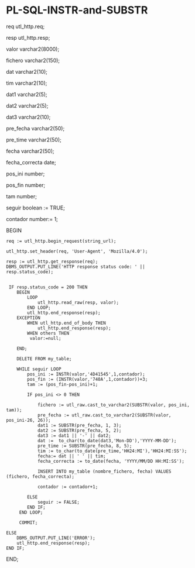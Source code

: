 # PL-SQL-INSTR-and-SUBSTR

  req   utl_http.req;
  
  resp  utl_http.resp;

  valor varchar2(8000);
  
  fichero varchar2(150);
  
  dat varchar2(10);
  
  tim varchar2(10);
  
  dat1 varchar2(5);
  
  dat2 varchar2(5);
  
  dat3 varchar2(10);
  
  pre_fecha varchar2(50);
  
  pre_time varchar2(50);
  
  fecha varchar2(50);
  
  fecha_correcta date;
  
  pos_ini number;
  
  pos_fin number;
  
  tam number;
  
  seguir boolean := TRUE;
  
  contador number:= 1;


BEGIN

    req := utl_http.begin_request(string_url); 

    utl_http.set_header(req, 'User-Agent', 'Mozilla/4.0');

    resp := utl_http.get_response(req);
    DBMS_OUTPUT.PUT_LINE('HTTP response status code: ' || resp.status_code);
 

     IF resp.status_code = 200 THEN
        BEGIN
            LOOP
                utl_http.read_raw(resp, valor);  
            END LOOP;
            utl_http.end_response(resp);
        EXCEPTION
            WHEN utl_http.end_of_body THEN
                utl_http.end_response(resp);
            WHEN others THEN
             valor:=null;
             
        END; 
        
        DELETE FROM my_table;
        
        WHILE seguir LOOP
            pos_ini := INSTR(valor,'4D41545',1,contador);
            pos_fin := (INSTR(valor,'740A',1,contador))+3;
            tam := (pos_fin-pos_ini)+1;
            
            IF pos_ini <> 0 THEN
                  
                fichero := utl_raw.cast_to_varchar2(SUBSTR(valor, pos_ini, tam));
                pre_fecha := utl_raw.cast_to_varchar2(SUBSTR(valor, pos_ini-26, 26));
                dat1 := SUBSTR(pre_fecha, 1, 3);
                dat2 := SUBSTR(pre_fecha, 5, 2);
                dat3 := dat1 || '-' || dat2;
                dat :=  to_char(to_date(dat3,'Mon-DD'),'YYYY-MM-DD');
                pre_time := SUBSTR(pre_fecha, 8, 5);
                tim := to_char(to_date(pre_time,'HH24:MI'),'HH24:MI:SS');
                fecha:= dat || ' ' || tim;
                fecha_correcta := to_date(fecha, 'YYYY/MM/DD HH:MI:SS');
                
                INSERT INTO my_table (nombre_fichero, fecha) VALUES (fichero, fecha_correcta);
                          
                contador := contador+1;
                
            ELSE
                seguir := FALSE;
            END IF;
         END LOOP;   
         
         COMMIT;   
                             
    ELSE
        DBMS_OUTPUT.PUT_LINE('ERROR');
        utl_http.end_response(resp);
    END IF;

END;
